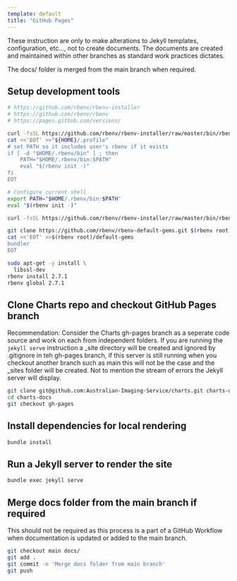 ```yaml
---
template: default
title: "GitHub Pages"
---
```

These instruction are only to make alterations to Jekyll templates, configuration, etc..., not to create documents. The documents are created and maintained within other branches as standard work practices dictates.

The docs/ folder is merged from the main branch when required. 

## Setup development tools

```bash
# https://github.com/rbenv/rbenv-installer
# https://github.com/rbenv/rbenv
# https://pages.github.com/versions/

curl -fsSL https://github.com/rbenv/rbenv-installer/raw/master/bin/rbenv-installer | bash
cat <<'EOT' >>"${HOME}/.profile"
# set PATH so it includes user's rbenv if it exists
if [ -d "$HOME/.rbenv/bin" ] ; then
    PATH="$HOME/.rbenv/bin:$PATH"
    eval "$(rbenv init -)"
fi
EOT

# Configure current shell
export PATH="$HOME/.rbenv/bin:$PATH"
eval "$(rbenv init -)"

curl -fsSL https://github.com/rbenv/rbenv-installer/raw/master/bin/rbenv-doctor | bash

git clone https://github.com/rbenv/rbenv-default-gems.git $(rbenv root)/plugins/rbenv-default-gems
cat <<'EOT' >>$(rbenv root)/default-gems
bundler
EOT

sudo apt-get -y install \
  libssl-dev
rbenv install 2.7.1
rbenv global 2.7.1
```

## Clone Charts repo and checkout GitHub Pages branch

Recommendation: Consider the Charts gh-pages branch as a seperate code source and work on each from independent folders. If you are running the `jekyll serve` instruction a _site directory will be created and ignored by .gitignore in teh gh-pages branch, if this server is still running when you checkout another branch such as main this will not be the case and the _sites folder will be created. Not to mention the stream of errors the Jekyll server will display.

```bash
git clone git@github.com:Australian-Imaging-Service/charts.git charts-docs
cd charts-docs
git checkout gh-pages
```

## Install dependencies for local rendering

```bash
bundle install
```

## Run a Jekyll server to render the site

```bash
bundle exec jekyll serve
```

## Merge docs folder from the main branch if required

This should not be required as this process is a part of a GitHub Workflow when documentation is updated or added to the main branch.

```bash
git checkout main docs/
git add .
git commit -m 'Merge docs folder from main branch'
git push
```
